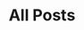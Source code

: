 ---
title: "All Posts"
permalink: /all-posts/
layout: collection
collection: posts
show_tags: true
redirect_from:
  - /all-posts.md/
  - /all-posts.html
---